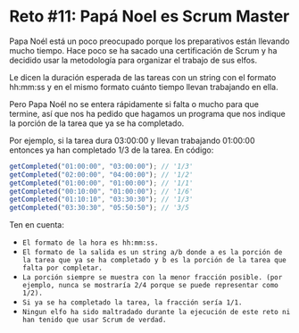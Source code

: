 # Reto #11: Papá Noel es Scrum Master

Papa Noél está un poco preocupado porque los preparativos están llevando mucho tiempo. Hace poco se ha sacado una certificación de Scrum y ha decidido usar la metodología para organizar el trabajo de sus elfos.

Le dicen la duración esperada de las tareas con un string con el formato hh:mm:ss y en el mismo formato cuánto tiempo llevan trabajando en ella.

Pero Papa Noél no se entera rápidamente si falta o mucho para que termine, así que nos ha pedido que hagamos un programa que nos indique la porción de la tarea que ya se ha completado.

Por ejemplo, si la tarea dura 03:00:00 y llevan trabajando 01:00:00 entonces ya han completado 1/3 de la tarea. En código:

```js
getCompleted("01:00:00", "03:00:00"); // '1/3'
getCompleted("02:00:00", "04:00:00"); // '1/2'
getCompleted("01:00:00", "01:00:00"); // '1/1'
getCompleted("00:10:00", "01:00:00"); // '1/6'
getCompleted("01:10:10", "03:30:30"); // '1/3'
getCompleted("03:30:30", "05:50:50"); // '3/5
```

Ten en cuenta:

- `El formato de la hora es hh:mm:ss.`
- `El formato de la salida es un string a/b donde a es la porción de la tarea que ya se ha completado y b es la porción de la tarea que falta por completar.`
- `La porción siempre se muestra con la menor fracción posible. (por ejemplo, nunca se mostraría 2/4 porque se puede representar como 1/2).`
- `Si ya se ha completado la tarea, la fracción sería 1/1.`
- `Ningun elfo ha sido maltradado durante la ejecución de este reto ni han tenido que usar Scrum de verdad.`
